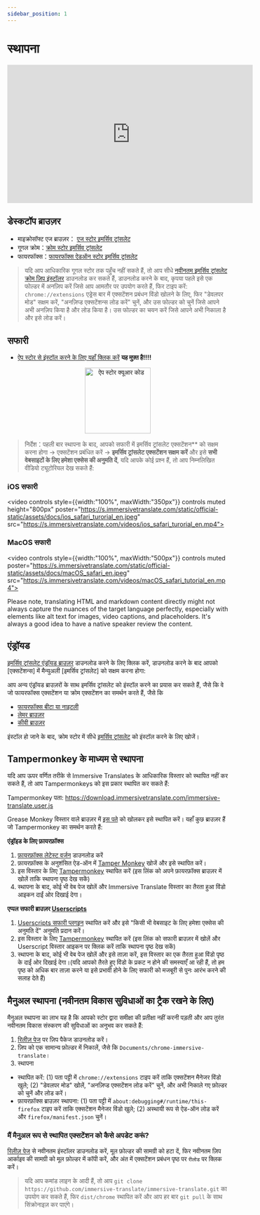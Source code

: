 ```yaml
---
sidebar_position: 1
---
```


# स्थापना

<iframe width="560" height="315" src="https://www.youtube.com/embed/SHznc5kQCM4?si=RyZYUcjW560Bc57-" title="YouTube वीडियो प्लेयर" frameborder="0" allow="accelerometer; autoplay; clipboard-write; encrypted-media; gyroscope; picture-in-picture; web-share" allowfullscreen></iframe>

## डेस्कटॉप ब्राउज़र

- माइक्रोसॉफ्ट एज ब्राउज़र： [एज स्टोर इमर्सिव ट्रांसलेट](https://microsoftedge.microsoft.com/addons/detail/amkbmndfnliijdhojkpoglbnaaahippg)
- गूगल क्रोम：[क्रोम स्टोर इमर्सिव ट्रांसलेट](https://chrome.google.com/webstore/detail/immersive-translate/bpoadfkcbjbfhfodiogcnhhhpibjhbnh)
- फायरफॉक्स：[फायरफॉक्स ऐडऑन स्टोर इमर्सिव ट्रांसलेट](https://addons.mozilla.org/firefox/addon/immersive-translate/)

> यदि आप आधिकारिक गूगल स्टोर तक पहुँच नहीं सकते हैं, तो आप सीधे [नवीनतम इमर्सिव ट्रांसलेट क्रोम ज़िप इंस्टॉलर](https://download.immersivetranslate.com/latest/chrome-immersive-translate.zip) डाउनलोड कर सकते हैं, डाउनलोड करने के बाद, कृपया पहले इसे एक फोल्डर में अनज़िप करें जिसे आप आमतौर पर उपयोग करते हैं, फिर टाइप करें: `chrome://extensions` एड्रेस बार में एक्सटेंशन प्रबंधन विंडो खोलने के लिए, फिर "डेवलपर मोड" सक्षम करें, "अनज़िप्ड एक्सटेंशन्स लोड करें" चुनें, और उस फोल्डर को चुनें जिसे आपने अभी अनज़िप किया है और लोड किया है। उस फोल्डर का चयन करें जिसे आपने अभी निकाला है और इसे लोड करें।

## सफारी

- [ऐप स्टोर से इंस्टॉल करने के लिए यहाँ क्लिक करें](https://apps.apple.com/app/immersive-translate/id6447957425) **यह मुफ़्त है!!!!**

<div align="center">
<img src="https://s.immersivetranslate.com/static/official-static/assets/immersive-app-store.png" width="150" alt="ऐप स्टोर क्यूआर कोड"/>
</div>

> निर्देश：पहली बार स्थापना के बाद, आपको सफारी में इमर्सिव ट्रांसलेट एक्सटेंशन\*\* को सक्षम करना होगा -> एक्सटेंशन प्रबंधित करें -> **इमर्सिव ट्रांसलेट एक्सटेंशन सक्षम करें** और इसे **सभी वेबसाइटों के लिए हमेशा एक्सेस की अनुमति दें**, यदि आपके कोई प्रश्न हैं, तो आप निम्नलिखित वीडियो ट्यूटोरियल देख सकते हैं:

### iOS सफारी

<video
controls style={{width:"100%", maxWidth:"350px"}}
controls
muted
height="800px"
poster="https://s.immersivetranslate.com/static/official-static/assets/docs/ios_safari_turorial_en.jpeg" src="https://s.immersivetranslate.com/videos/ios_safari_turorial_en.mp4"></video>

### MacOS सफारी

<video
controls style={{width:"100%", maxWidth:"500px"}}
controls
muted
poster="https://s.immersivetranslate.com/static/official-static/assets/docs/macOS_safari_en.jpeg" src="https://s.immersivetranslate.com/videos/macOS_safari_tutorial_en.mp4"></video>

Please note, translating HTML and markdown content directly might not always capture the nuances of the target language perfectly, especially with elements like alt text for images, video captions, and placeholders. It's always a good idea to have a native speaker review the content.

## एंड्रॉयड

[इमर्सिव ट्रांसलेट एंड्रॉयड ब्राउज़र](/android/) डाउनलोड करने के लिए क्लिक करें, डाउनलोड करने के बाद आपको [एक्सटेंशन्स] में मैन्युअली [इमर्सिव ट्रांसलेट] को सक्षम करना होगा:

आप अन्य एंड्रॉयड ब्राउज़रों के साथ इमर्सिव ट्रांसलेट को इंस्टॉल करने का प्रयास कर सकते हैं, जैसे कि वे जो फायरफॉक्स एक्सटेंशन या क्रोम एक्सटेंशन का समर्थन करते हैं, जैसे कि

- [फायरफॉक्स बीटा या नाइटली](https://www.mozilla.org/firefox/channel/android/)
- [लेमर ब्राउज़र](https://lemurbrowser.com/app/)
- [कीवी ब्राउज़र](https://kiwibrowser.com/)

इंस्टॉल हो जाने के बाद, क्रोम स्टोर में सीधे [इमर्सिव ट्रांसलेट](https://chrome.google.com/webstore/detail/immersive-translate/bpoadfkcbjbfhfodiogcnhhhpibjhbnh) को इंस्टॉल करने के लिए खोजें।

## Tampermonkey के माध्यम से स्थापना

यदि आप ऊपर वर्णित तरीके से Immersive Translates के आधिकारिक विस्तार को स्थापित नहीं कर सकते हैं, तो आप Tampermonkeys को इस प्रकार स्थापित कर सकते हैं:

Tampermonkey पता: https://download.immersivetranslate.com/immersive-translate.user.js

Grease Monkey विस्तार वाले ब्राउज़र में [इस पते](https://download.immersivetranslate.com/immersive-translate.user.js) को खोलकर इसे स्थापित करें। यहाँ कुछ ब्राउज़र हैं जो Tampermonkey का समर्थन करते हैं:

**एंड्रॉइड के लिए फ़ायरफ़ॉक्स**

1. [फ़ायरफ़ॉक्स लेटेस्ट वर्जन](https://www.mozilla.org/firefox/browsers/mobile/android/) डाउनलोड करें
2. फ़ायरफ़ॉक्स के अनुशंसित ऐड-ऑन में [Tamper Monkey](https://www.tampermonkey.net/) खोजें और इसे स्थापित करें।
3. इस विस्तार के लिए [Tampermonkey](https://download.immersivetranslate.com/immersive-translate.user.js) स्थापित करें (इस लिंक को अपने फ़ायरफ़ॉक्स ब्राउज़र में खोलें ताकि स्थापना पृष्ठ देख सकें)
4. स्थापना के बाद, कोई भी वेब पेज खोलें और Immersive Translate विस्तार का तैरता हुआ विंडो आइकन दाईं ओर दिखाई देगा।

**एप्पल सफारी ब्राउज़र [Userscripts](https://itunes.apple.com/us/app/userscripts/id1463298887)**

1. [Userscripts सफारी प्लगइन](https://itunes.apple.com/us/app/userscripts/id1463298887) स्थापित करें और इसे "किसी भी वेबसाइट के लिए हमेशा एक्सेस की अनुमति दें" अनुमति प्रदान करें।
2. इस विस्तार के लिए [Tampermonkey](https://download.immersivetranslate.com/immersive-translate.user.js) स्थापित करें (इस लिंक को सफारी ब्राउज़र में खोलें और Userscript विस्तार आइकन पर क्लिक करें ताकि स्थापना पृष्ठ देख सकें)
3. स्थापना के बाद, कोई भी वेब पेज खोलें और इसे ताज़ा करें, इस विस्तार का एक तैरता हुआ विंडो पृष्ठ के दाईं ओर दिखाई देगा।(यदि आपको तैरते हुए विंडो के प्रकट न होने की समस्याएँ आ रही हैं, तो हम पृष्ठ को अधिक बार ताज़ा करने या इसे प्रभावी होने के लिए सफारी को मजबूरी से पुनः आरंभ करने की सलाह देते हैं)

## मैनुअल स्थापना (नवीनतम विकास सुविधाओं का ट्रैक रखने के लिए)

मैनुअल स्थापना का लाभ यह है कि आपको स्टोर द्वारा समीक्षा की प्रतीक्षा नहीं करनी पड़ती और आप तुरंत नवीनतम विकास संस्करण की सुविधाओं का अनुभव कर सकते हैं:

1. [रिलीज़ पेज](https://github.com/immersive-translate/immersive-translate/releases/) पर ज़िप पैकेज डाउनलोड करें।
2. ज़िप को एक सामान्य फ़ोल्डर में निकालें, जैसे कि `Documents/chrome-immersive-translate`।
3. स्थापना

- स्थापित करें: (1) पता पट्टी में `chrome://extensions` टाइप करें ताकि एक्सटेंशन मैनेजर विंडो खुले; (2) "डेवलपर मोड" खोलें, "अनज़िप्ड एक्सटेंशन लोड करें" चुनें, और अभी निकाले गए फ़ोल्डर को चुनें और लोड करें।
- फ़ायरफ़ॉक्स ब्राउज़र स्थापना: (1) पता पट्टी में `about:debugging#/runtime/this-firefox` टाइप करें ताकि एक्सटेंशन मैनेजर विंडो खुले; (2) अस्थायी रूप से ऐड-ऑन लोड करें और `firefox/manifest.json` चुनें।

### मैं मैनुअल रूप से स्थापित एक्सटेंशन को कैसे अपडेट करूं?

[रिलीज़ पेज](https://github.com/immersive-translate/immersive-translate/releases/) से नवीनतम इंस्टॉलर डाउनलोड करें, मूल फ़ोल्डर की सामग्री को हटा दें, फिर नवीनतम ज़िप आर्काइव की सामग्री को मूल फ़ोल्डर में कॉपी करें, और अंत में एक्सटेंशन प्रबंधन पृष्ठ पर `रीलोड` पर क्लिक करें।

> यदि आप कमांड लाइन के आदी हैं, तो आप `git clone https://github.com/immersive-translate/immersive-translate.git` का उपयोग कर सकते हैं, फिर `dist/chrome` स्थापित करें और आप हर बार `git pull` के साथ सिंक्रोनाइज़ कर पाएंगे।
